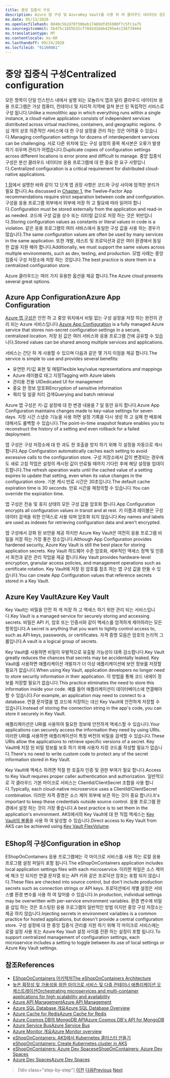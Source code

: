 ```yaml
---
title: 중앙 집중식 구성
description: Azure 앱 구성 및 AzureKey Vault를 사용 하 여 클라우드 네이티브 응용 프로그램에 대 한 구성을 중앙 집중화 합니다.
ms.date: 05/13/2020
ms.openlocfilehash: 0d40c5b2d70f30beb17489dfd55900f7c5fc1a75
ms.sourcegitcommit: 5b475c1855b32cf78d2d1bbb4295e4c236f39464
ms.translationtype: MT
ms.contentlocale: ko-KR
ms.lasthandoff: 09/24/2020
ms.locfileid: "91160881"
---
```

# <a name="centralized-configuration"></a><span data-ttu-id="c499d-103">중앙 집중식 구성</span><span class="sxs-lookup"><span data-stu-id="c499d-103">Centralized configuration</span></span>

<span data-ttu-id="c499d-104">모든 항목이 단일 인스턴스 내에서 실행 되는 모놀리식 앱과 달리 클라우드 네이티브 응용 프로그램은 가상 컴퓨터, 컨테이너 및 지리적 지역에 걸쳐 분산 된 독립적인 서비스로 구성 됩니다.</span><span class="sxs-lookup"><span data-stu-id="c499d-104">Unlike a monolithic app in which everything runs within a single instance, a cloud-native application consists of independent services distributed across virtual machines, containers, and geographic regions.</span></span> <span data-ttu-id="c499d-105">수십 개의 상호 의존적인 서비스에 대 한 구성 설정을 관리 하는 것은 어려울 수 있습니다.</span><span class="sxs-lookup"><span data-stu-id="c499d-105">Managing configuration settings for dozens of interdependent services can be challenging.</span></span> <span data-ttu-id="c499d-106">서로 다른 위치에 있는 구성 설정의 중복 복사본은 오류가 발생 하기 쉬우며 관리가 어렵습니다.</span><span class="sxs-lookup"><span data-stu-id="c499d-106">Duplicate copies of configuration settings across different locations is error prone and difficult to manage.</span></span> <span data-ttu-id="c499d-107">중앙 집중식 구성은 분산 클라우드 네이티브 응용 프로그램에 대 한 중요 한 요구 사항입니다.</span><span class="sxs-lookup"><span data-stu-id="c499d-107">Centralized configuration is a critical requirement for distributed cloud-native applications.</span></span>

<span data-ttu-id="c499d-108">[1 장](introduction.md)에서 설명한 바와 같이 12 단계 앱 권장 사항은 코드와 구성 사이에 엄격한 분리가 필요 합니다.</span><span class="sxs-lookup"><span data-stu-id="c499d-108">As discussed in [Chapter 1](introduction.md), the Twelve-Factor App recommendations require strict separation between code and configuration.</span></span> <span data-ttu-id="c499d-109">구성을 응용 프로그램 외부에서 외부에 저장 하 고 필요에 따라 읽어야 합니다.</span><span class="sxs-lookup"><span data-stu-id="c499d-109">Configuration must be stored externally from the application and read-in as needed.</span></span> <span data-ttu-id="c499d-110">코드에 구성 값을 상수 또는 리터럴 값으로 저장 하는 것은 위반입니다.</span><span class="sxs-lookup"><span data-stu-id="c499d-110">Storing configuration values as constants or literal values in code is a violation.</span></span> <span data-ttu-id="c499d-111">같은 응용 프로그램의 여러 서비스에서 동일한 구성 값을 사용 하는 경우가 많습니다.</span><span class="sxs-lookup"><span data-stu-id="c499d-111">The same configuration values are often be used by many services in the same application.</span></span> <span data-ttu-id="c499d-112">또한 개발, 테스트 및 프로덕션과 같은 여러 환경에서 동일한 값을 지원 해야 합니다.</span><span class="sxs-lookup"><span data-stu-id="c499d-112">Additionally, we must support the same values across multiple environments, such as dev, testing, and production.</span></span> <span data-ttu-id="c499d-113">모범 사례는 중앙 집중식 구성 저장소에 저장 하는 것입니다.</span><span class="sxs-lookup"><span data-stu-id="c499d-113">The best practice is store them in a centralized configuration store.</span></span>

<span data-ttu-id="c499d-114">Azure 클라우드는 여러 가지 유용한 옵션을 제공 합니다.</span><span class="sxs-lookup"><span data-stu-id="c499d-114">The Azure cloud presents several great options.</span></span>

## <a name="azure-app-configuration"></a><span data-ttu-id="c499d-115">Azure App Configuration</span><span class="sxs-lookup"><span data-stu-id="c499d-115">Azure App Configuration</span></span>

<span data-ttu-id="c499d-116">[Azure 앱 구성은](/azure/azure-app-configuration/overview) 안전 하 고 중앙 위치에서 비밀 없는 구성 설정을 저장 하는 완전히 관리 되는 Azure 서비스입니다.</span><span class="sxs-lookup"><span data-stu-id="c499d-116">[Azure App Configuration](/azure/azure-app-configuration/overview) is a fully managed Azure service that stores non-secret configuration settings in a secure, centralized location.</span></span> <span data-ttu-id="c499d-117">저장 된 값은 여러 서비스와 응용 프로그램 간에 공유할 수 있습니다.</span><span class="sxs-lookup"><span data-stu-id="c499d-117">Stored values can be shared among multiple services and applications.</span></span>

<span data-ttu-id="c499d-118">서비스는 간단 하 게 사용할 수 있으며 다음과 같은 몇 가지 이점을 제공 합니다.</span><span class="sxs-lookup"><span data-stu-id="c499d-118">The service is simple to use and provides several benefits:</span></span>

- <span data-ttu-id="c499d-119">유연한 키/값 표현 및 매핑</span><span class="sxs-lookup"><span data-stu-id="c499d-119">Flexible key/value representations and mappings</span></span>
- <span data-ttu-id="c499d-120">Azure 레이블로 태그 지정</span><span class="sxs-lookup"><span data-stu-id="c499d-120">Tagging with Azure labels</span></span>
- <span data-ttu-id="c499d-121">관리용 전용 UI</span><span class="sxs-lookup"><span data-stu-id="c499d-121">Dedicated UI for management</span></span>
- <span data-ttu-id="c499d-122">중요 한 정보 암호화</span><span class="sxs-lookup"><span data-stu-id="c499d-122">Encryption of sensitive information</span></span>
- <span data-ttu-id="c499d-123">쿼리 및 일괄 처리 검색</span><span class="sxs-lookup"><span data-stu-id="c499d-123">Querying and batch retrieval</span></span>

<span data-ttu-id="c499d-124">Azure 앱 구성은 키-값 설정에 대 한 변경 내용을 7 일 동안 유지 합니다.</span><span class="sxs-lookup"><span data-stu-id="c499d-124">Azure App Configuration maintains changes made to key-value settings for seven days.</span></span> <span data-ttu-id="c499d-125">지정 시간 스냅숏 기능을 사용 하면 설정 기록을 다시 생성 하 고 실패 한 배포에 대해서도 롤백할 수 있습니다.</span><span class="sxs-lookup"><span data-stu-id="c499d-125">The point-in-time snapshot feature enables you to reconstruct the history of a setting and even rollback for a failed deployment.</span></span>

<span data-ttu-id="c499d-126">앱 구성은 구성 저장소에 대 한 과도 한 호출을 방지 하기 위해 각 설정을 자동으로 캐시 합니다.</span><span class="sxs-lookup"><span data-stu-id="c499d-126">App Configuration automatically caches each setting to avoid excessive calls to the configuration store.</span></span> <span data-ttu-id="c499d-127">구성 저장소에서 값이 변경되는 경우에도 새로 고침 작업은 설정의 캐시된 값이 만료될 때까지 기다린 후에 해당 설정을 업데이트합니다.</span><span class="sxs-lookup"><span data-stu-id="c499d-127">The refresh operation waits until the cached value of a setting expires to update that setting, even when its value changes in the configuration store.</span></span> <span data-ttu-id="c499d-128">기본 캐시 만료 시간은 30초입니다.</span><span class="sxs-lookup"><span data-stu-id="c499d-128">The default cache expiration time is 30 seconds.</span></span> <span data-ttu-id="c499d-129">만료 시간을 재정의할 수 있습니다.</span><span class="sxs-lookup"><span data-stu-id="c499d-129">You can override the expiration time.</span></span>

<span data-ttu-id="c499d-130">앱 구성은 전송 및 휴지 상태의 모든 구성 값을 암호화 합니다.</span><span class="sxs-lookup"><span data-stu-id="c499d-130">App Configuration encrypts all configuration values in transit and at rest.</span></span> <span data-ttu-id="c499d-131">키 이름과 레이블은 구성 데이터 검색을 위한 인덱스로 사용 되며 암호화 되지 않습니다.</span><span class="sxs-lookup"><span data-stu-id="c499d-131">Key names and labels are used as indexes for retrieving configuration data and aren't encrypted.</span></span>

<span data-ttu-id="c499d-132">앱 구성에서 강화 된 보안을 제공 하지만 Azure Key Vault은 여전히 응용 프로그램 비밀을 저장 하는 가장 좋은 장소입니다.</span><span class="sxs-lookup"><span data-stu-id="c499d-132">Although App Configuration provides hardened security, Azure Key Vault is still the best place for storing application secrets.</span></span> <span data-ttu-id="c499d-133">Key Vault 하드웨어 수준 암호화, 세부적인 액세스 정책 및 인증서 회전과 같은 관리 작업을 제공 합니다.</span><span class="sxs-lookup"><span data-stu-id="c499d-133">Key Vault provides hardware-level encryption, granular access policies, and management operations such as certificate rotation.</span></span> <span data-ttu-id="c499d-134">Key Vault에 저장 된 암호를 참조 하는 앱 구성 값을 만들 수 있습니다.</span><span class="sxs-lookup"><span data-stu-id="c499d-134">You can create App Configuration values that reference secrets stored in a Key Vault.</span></span>

## <a name="azure-key-vault"></a><span data-ttu-id="c499d-135">Azure Key Vault</span><span class="sxs-lookup"><span data-stu-id="c499d-135">Azure Key Vault</span></span>

<span data-ttu-id="c499d-136">Key Vault는 비밀을 안전 하 게 저장 하 고 액세스 하기 위한 관리 되는 서비스입니다.</span><span class="sxs-lookup"><span data-stu-id="c499d-136">Key Vault is a managed service for securely storing and accessing secrets.</span></span> <span data-ttu-id="c499d-137">비밀은 API 키, 암호 또는 인증서와 같이 액세스를 엄격하게 제어하려는 모든 항목입니다.</span><span class="sxs-lookup"><span data-stu-id="c499d-137">A secret is anything that you want to tightly control access to, such as API keys, passwords, or certificates.</span></span> <span data-ttu-id="c499d-138">자격 증명 모음은 암호의 논리적 그룹입니다.</span><span class="sxs-lookup"><span data-stu-id="c499d-138">A vault is a logical group of secrets.</span></span>

<span data-ttu-id="c499d-139">Key Vault를 사용하면 비밀이 우발적으로 유출될 가능성이 대폭 감소합니다.</span><span class="sxs-lookup"><span data-stu-id="c499d-139">Key Vault greatly reduces the chances that secrets may be accidentally leaked.</span></span> <span data-ttu-id="c499d-140">Key Vault를 사용하면 애플리케이션 개발자가 더 이상 애플리케이션에 보안 정보를 저장할 필요가 없습니다.</span><span class="sxs-lookup"><span data-stu-id="c499d-140">When using Key Vault, application developers no longer need to store security information in their application.</span></span> <span data-ttu-id="c499d-141">이 방법을 통해 코드 내에이 정보를 저장할 필요가 없습니다.</span><span class="sxs-lookup"><span data-stu-id="c499d-141">This practice eliminates the need to store this information inside your code.</span></span> <span data-ttu-id="c499d-142">예를 들어 애플리케이션이 데이터베이스에 연결해야 할 수 있습니다.</span><span class="sxs-lookup"><span data-stu-id="c499d-142">For example, an application may need to connect to a database.</span></span> <span data-ttu-id="c499d-143">연결 문자열을 앱 코드에 저장하는 대신 Key Vault에 안전하게 저장할 수 있습니다.</span><span class="sxs-lookup"><span data-stu-id="c499d-143">Instead of storing the connection string in the app's code, you can store it securely in Key Vault.</span></span>

<span data-ttu-id="c499d-144">애플리케이션은 URI를 사용하여 필요한 정보에 안전하게 액세스할 수 있습니다.</span><span class="sxs-lookup"><span data-stu-id="c499d-144">Your applications can securely access the information they need by using URIs.</span></span> <span data-ttu-id="c499d-145">이러한 URI를 사용하면 애플리케이션이 특정 버전의 비밀을 검색할 수 있습니다.</span><span class="sxs-lookup"><span data-stu-id="c499d-145">These URIs allow the applications to retrieve specific versions of a secret.</span></span> <span data-ttu-id="c499d-146">Key Vault에 저장 된 비밀 정보를 보호 하기 위해 사용자 지정 코드를 작성할 필요가 없습니다.</span><span class="sxs-lookup"><span data-stu-id="c499d-146">There's no need to write custom code to protect any of the secret information stored in Key Vault.</span></span>

<span data-ttu-id="c499d-147">Key Vault에 액세스 하려면 적절 한 호출자 인증 및 권한 부여가 필요 합니다.</span><span class="sxs-lookup"><span data-stu-id="c499d-147">Access to Key Vault requires proper caller authentication and authorization.</span></span> <span data-ttu-id="c499d-148">일반적으로 각 클라우드 기본 마이크로 서비스는 ClientId/ClientSecret 조합을 사용 합니다.</span><span class="sxs-lookup"><span data-stu-id="c499d-148">Typically, each cloud-native microservice uses a ClientId/ClientSecret combination.</span></span> <span data-ttu-id="c499d-149">이러한 자격 증명은 소스 제어 외부에 보관 하는 것이 중요 합니다.</span><span class="sxs-lookup"><span data-stu-id="c499d-149">It's important to keep these credentials outside source control.</span></span> <span data-ttu-id="c499d-150">응용 프로그램 환경에서 설정 하는 것이 가장 좋습니다.</span><span class="sxs-lookup"><span data-stu-id="c499d-150">A best practice is to set them in  the application's environment.</span></span> <span data-ttu-id="c499d-151">AKS에서의 Key Vault에 대 한 직접 액세스는 [Key Vault의 볼륨](https://github.com/Azure/kubernetes-keyvault-flexvol)을 사용 하 여 달성할 수 있습니다.</span><span class="sxs-lookup"><span data-stu-id="c499d-151">Direct access to Key Vault from AKS can be achieved using [Key Vault FlexVolume](https://github.com/Azure/kubernetes-keyvault-flexvol).</span></span>

## <a name="configuration-in-eshop"></a><span data-ttu-id="c499d-152">EShop의 구성</span><span class="sxs-lookup"><span data-stu-id="c499d-152">Configuration in eShop</span></span>

<span data-ttu-id="c499d-153">EShopOnContainers 응용 프로그램에는 각 마이크로 서비스를 사용 하는 로컬 응용 프로그램 설정 파일이 포함 됩니다.</span><span class="sxs-lookup"><span data-stu-id="c499d-153">The eShopOnContainers application includes local application settings files with each microservice.</span></span> <span data-ttu-id="c499d-154">이러한 파일은 소스 제어에 체크 인 되지만 연결 문자열 또는 API 키와 같은 프로덕션 암호는 포함 되지 않습니다.</span><span class="sxs-lookup"><span data-stu-id="c499d-154">These files are checked into source control, but don't include production secrets such as connection strings or API keys.</span></span> <span data-ttu-id="c499d-155">프로덕션에서 개별 설정은 서비스별 환경 변수를 사용 하 여 덮어쓸 수 있습니다.</span><span class="sxs-lookup"><span data-stu-id="c499d-155">In production, individual settings may be overwritten with per-service environment variables.</span></span> <span data-ttu-id="c499d-156">환경 변수에 비밀을 삽입 하는 것은 호스팅된 응용 프로그램의 일반적인 방법 이지만 중앙 구성 저장소는 제공 하지 않습니다.</span><span class="sxs-lookup"><span data-stu-id="c499d-156">Injecting secrets in environment variables is a common practice for hosted applications, but doesn't provide a central configuration store.</span></span> <span data-ttu-id="c499d-157">구성 설정에 대 한 중앙 집중식 관리를 지원 하기 위해 각 마이크로 서비스에는 로컬 설정 사용 또는 Azure Key Vault 설정 사이를 전환 하는 설정이 포함 됩니다.</span><span class="sxs-lookup"><span data-stu-id="c499d-157">To support centralized management of configuration settings, each microservice includes a setting to toggle between its use of local settings or Azure Key Vault settings.</span></span>

## <a name="references"></a><span data-ttu-id="c499d-158">참조</span><span class="sxs-lookup"><span data-stu-id="c499d-158">References</span></span>

- [<span data-ttu-id="c499d-159">EShopOnContainers 아키텍처</span><span class="sxs-lookup"><span data-stu-id="c499d-159">The eShopOnContainers Architecture</span></span>](https://github.com/dotnet-architecture/eShopOnContainers/wiki/Architecture)
- [<span data-ttu-id="c499d-160">높은 확장성 및 가용성을 위한 마이크로 서비스 및 다중 컨테이너 애플리케이션 오케스트레이션</span><span class="sxs-lookup"><span data-stu-id="c499d-160">Orchestrating microservices and multi-container applications for high scalability and availability</span></span>](../microservices/architect-microservice-container-applications/scalable-available-multi-container-microservice-applications.md)
- [<span data-ttu-id="c499d-161">Azure API Management</span><span class="sxs-lookup"><span data-stu-id="c499d-161">Azure API Management</span></span>](/azure/api-management/api-management-key-concepts)
- [<span data-ttu-id="c499d-162">Azure SQL Database 개요</span><span class="sxs-lookup"><span data-stu-id="c499d-162">Azure SQL Database Overview</span></span>](/azure/sql-database/sql-database-technical-overview)
- [<span data-ttu-id="c499d-163">Azure Cache for Redis</span><span class="sxs-lookup"><span data-stu-id="c499d-163">Azure Cache for Redis</span></span>](https://azure.microsoft.com/services/cache/)
- [<span data-ttu-id="c499d-164">Azure Cosmos DB의 MongoDB API</span><span class="sxs-lookup"><span data-stu-id="c499d-164">Azure Cosmos DB's API for MongoDB</span></span>](/azure/cosmos-db/mongodb-introduction)
- [<span data-ttu-id="c499d-165">Azure Service Bus</span><span class="sxs-lookup"><span data-stu-id="c499d-165">Azure Service Bus</span></span>](/azure/service-bus-messaging/service-bus-messaging-overview)
- [<span data-ttu-id="c499d-166">Azure Monitor 개요</span><span class="sxs-lookup"><span data-stu-id="c499d-166">Azure Monitor overview</span></span>](/azure/azure-monitor/overview)
- <span data-ttu-id="c499d-167">[eShopOnContainers: AKS에서 Kubernetes 클러스터 만들기](https://github.com/dotnet-architecture/eShopOnContainers/wiki/Deploy-to-Azure-Kubernetes-Service-(AKS)#create-kubernetes-cluster-in-aks)</span><span class="sxs-lookup"><span data-stu-id="c499d-167">[eShopOnContainers: Create Kubernetes cluster in AKS](https://github.com/dotnet-architecture/eShopOnContainers/wiki/Deploy-to-Azure-Kubernetes-Service-(AKS)#create-kubernetes-cluster-in-aks)</span></span>
- [<span data-ttu-id="c499d-168">eShopOnContainers: Azure Dev Spaces</span><span class="sxs-lookup"><span data-stu-id="c499d-168">eShopOnContainers: Azure Dev Spaces</span></span>](https://github.com/dotnet-architecture/eShopOnContainers/wiki/Azure-Dev-Spaces)
- [<span data-ttu-id="c499d-169">Azure Dev Spaces</span><span class="sxs-lookup"><span data-stu-id="c499d-169">Azure Dev Spaces</span></span>](/azure/dev-spaces/about)

>[!div class="step-by-step"]
><span data-ttu-id="c499d-170">[이전](deploy-eshoponcontainers-azure.md)
>[다음](scale-applications.md)</span><span class="sxs-lookup"><span data-stu-id="c499d-170">[Previous](deploy-eshoponcontainers-azure.md)
[Next](scale-applications.md)</span></span>
